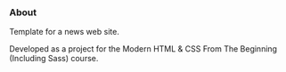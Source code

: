 ### About

Template for a news web site.

Developed as a project
for the Modern HTML & CSS From The Beginning 
(Including Sass) course.
